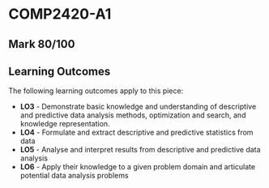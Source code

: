 # COMP2420-A1
## Mark 80/100
## Learning Outcomes
The following learning outcomes apply to this piece:
- **LO3** - Demonstrate basic knowledge and understanding of descriptive and predictive data analysis methods, optimization and search, and knowledge representation.
- **LO4** - Formulate and extract descriptive and predictive statistics from data
- **LO5** - Analyse and interpret results from descriptive and predictive data analysis
- **LO6** - Apply their knowledge to a given problem domain and articulate potential data analysis problems
